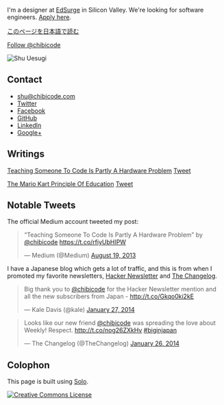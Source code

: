 I'm a designer at <a href="https://www.edsurge.com/" target="_blank">EdSurge</a> in Silicon Valley. We're looking for software engineers. <a href="http://careers.edsurge.com/2014/01/17/software-engineer/" target="_blank">Apply here</a>.

[このページを日本語で読む](http://j.chibicode.com/)

<a href="https://twitter.com/chibicode" class="twitter-follow-button" data-show-screen-name="false" data-show-count="true" data-size="large">Follow @chibicode</a>

![Shu Uesugi](http://chibicode.com/images/shu-uesugi.jpg)

## Contact

* [shu@chibicode.com](mailto:shu@chibicode.com)
* [Twitter](http://twitter.com/chibicode)
* [Facebook](http://facebook.com/shu)
* [GitHub](http://github.com/chibicode)
* [LinkedIn](http://www.linkedin.com/in/chibicode)
* [Google+](https://plus.google.com/110325199858284431541?rel=author)

## Writings

[Teaching Someone To Code Is Partly A Hardware Problem](https://medium.com/what-i-learned-building/fe6a2067d770) <a href="https://twitter.com/share" class="twitter-share-button" data-url="https://medium.com/what-i-learned-building/fe6a2067d770" data-text="Teaching Someone To Code Is Partly A Hardware Problem">Tweet</a>

[The Mario Kart Principle Of Education](https://medium.com/who-i-am/597e51e988db) <a href="https://twitter.com/share" class="twitter-share-button" data-url="https://medium.com/who-i-am/597e51e988db" data-text="The Mario Kart Principle Of Education">Tweet</a>

## Notable Tweets

The official Medium account tweeted my post:

<blockquote class="twitter-tweet" lang="en"><p>“Teaching Someone To Code Is Partly A Hardware Problem” by <a href="https://twitter.com/chibicode">@chibicode</a> <a href="https://t.co/rfiyUbHIPW">https://t.co/rfiyUbHIPW</a></p>&mdash; Medium (@Medium) <a href="https://twitter.com/Medium/statuses/369550937817235456">August 19, 2013</a></blockquote>

I have a Japanese blog which gets a lot of traffic, and this is from when I promoted my favorite newsletters, [Hacker Newsletter](http://www.hackernewsletter.com/) and [The Changelog](http://thechangelog.com/).

<blockquote class="twitter-tweet" lang="en"><p>Big thank you to <a href="https://twitter.com/chibicode">@chibicode</a> for the Hacker Newsletter mention and all the new subscribers from Japan - <a href="http://t.co/Gkqo0ki2kE">http://t.co/Gkqo0ki2kE</a></p>&mdash; Kale Davis (@kale) <a href="https://twitter.com/kale/statuses/427656079380455425">January 27, 2014</a></blockquote>

<blockquote class="twitter-tweet" lang="en"><p>Looks like our new friend <a href="https://twitter.com/chibicode">@chibicode</a> was spreading the love about Weekly! Respect. <a href="http://t.co/nog26ZXkHv">http://t.co/nog26ZXkHv</a> <a href="https://twitter.com/search?q=%23biginjapan&amp;src=hash">#biginjapan</a></p>&mdash; The Changelog (@TheChangelog) <a href="https://twitter.com/TheChangelog/statuses/427336666341068800">January 26, 2014</a></blockquote>

## Colophon

This page is built using [Solo](http://chibicode.github.io/solo/).

<a rel="license" href="http://creativecommons.org/licenses/by-sa/4.0/deed.en_US" ><img alt="Creative Commons License" style="border-width:0" src="http://i.creativecommons.org/l/by-sa/4.0/88x31.png" /></a>
